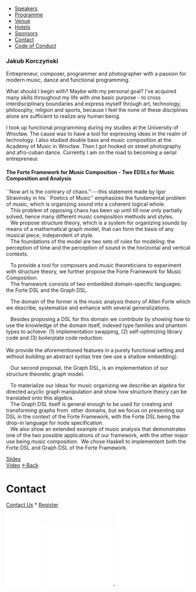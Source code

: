 *   [Speakers](/lambdadays2015/#speakers)
*   [Programme](/lambdadays2015/#programme)
*   [Venue](/lambdadays2015/#venue)
*   [Hotels](/lambdadays2015/#hotels)
*   [Sponsors](/lambdadays2015/#sponsors)
*   [Contact](/lambdadays2015/#contact)
*   [Code of Conduct](/lambdadays2015/about#code-of-conduct)

  

### Jakub Korczyński

Entrepreneur, composer, programmer and photographer with a passion for modern music, dance and functional programming.  

What should I begin with? Maybe with my personal goal? I've acquired many skills throughout my life with one basic purpose - to cross interdisciplinary boundaries and express myself through art, technology, philosophy, religion and sports, because I feel the none of these disciplines alone are sufficient to realize any human being.  
  
I took up functional programming during my studies at the University of Wrocław. The cause was to have a tool for expressing ideas in the realm of technology. I also studied double bass and music composition at the Academy of Music in Wrocław. Then I got hooked on street photography and afro-cuban dance. Currently I am on the road to becoming a serial entrepreneur.

#### The Forte Framework for Music Composition - Two EDSLs for Music Composition and Analysis

\`\`Now art is the contrary of chaos.''---this statement made by Igor Stravinsky in his \`\`Poetics of Music'' emphasizes the fundamental problem of music, which is organizing sound into a coherent logical whole.  
   This problem of opposing chaos has been up until till now only partially solved, hence many different music composition methods and styles.  
   We propose structure theory, which is a system for organizing sounds by means of a mathematical graph model, that can form the basis of any musical piece, independent of style.  
   The foundations of the model are two sets of rules for modeling: the perception of time and the perception of sound in the horizontal and vertical contexts.  
  
   To provide a tool for composers and music theoreticians to experiment with structure theory, we further propose the Forte Framework for Music Composition.  
   The framework consists of two embedded domain-specific languages: the Forte DSL and the Graph DSL.  
  
   The domain of the former is the music analysis theory of Allen Forte which we describe, systematize and enhance with several generalizations.  
  
   Besides proposing a DSL for this domain we contribute by showing how to use the knowledge of the domain itself, indexed type families and phantom types to achieve: (1) implementation swapping, (2) self-optimizing library code and (3) boilerplate code reduction.  
    
We provide the aforementioned features in a purely functional setting and without building an abstract syntax tree (we use a shallow embedding).  
  
   Our second proposal, the Graph DSL, is an implementation of our structure theoretic graph model.  
  
   To materialize our ideas for music organizing we describe an algebra for directed acyclic graph manipulation and show how structure theory can be translated onto this algebra.  
   The Graph DSL itself is general enough to be used for creating and transforming graphs from  other domains, but we focus on presenting our DSL in the context of the Forte Framework, with the Forte DSL being the drop-in language for node specification.  
   We also show an extended example of music analysis that demonstrates one of the two possible applications of our framework, with the other major use being music composition.  We chose Haskell to implementent both the Forte DSL and Graph DSL of the Forte Framework.

[Slides](/static/upload/media/142546357845654jakorczynskifortelambdadays.pdf)  
[Video](https://www.youtube.com/watch?v=mDsuAUBWBzg&feature=youtu.be) [←Back](/lambdadays2015)

# Contact

[Contact Us](https://www.lambdadays.org/lambdadays2020/#contact) \* [Register](https://www.lambdadays.org/lambdadays2020/#register)

 [![facebook icon](/static/upload/media/1407736708498708fb_glowna.png)](https://www.facebook.com/events/624296757687805/?context=create&source=49) [ ![twitter icon](/static/upload/media/1407736735506811tw_glowna.png) ](https://twitter.com/LambdaDays) [![lanyrd icon](/static/upload/media/1407736760562017l_glowna.png)](http://lanyrd.com/2015/lambdadays/) 
